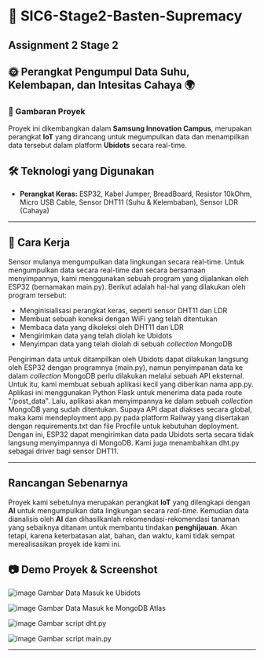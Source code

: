 # 🌿 SIC6-Stage2-Basten-Supremacy
## Assignment 2 Stage 2

## 🌞 Perangkat Pengumpul Data Suhu, Kelembapan, dan Intesitas Cahaya 🌍

### 📌 Gambaran Proyek
Proyek ini  dikembangkan dalam **Samsung Innovation Campus**, merupakan perangkat **IoT** yang dirancang untuk megumpulkan data dan menampilkan data tersebut dalam platform **Ubidots** secara real-time.

## 🛠️ Teknologi yang Digunakan
- **Perangkat Keras:** ESP32, Kabel Jumper, BreadBoard, Resistor 10kOhm, Micro USB Cable, Sensor DHT11 (Suhu & Kelembaban), Sensor LDR (Cahaya)

---

## 🚀 Cara Kerja
Sensor mulanya mengumpulkan data lingkungan secara real-time. Untuk mengumpulkan data secara real-time dan secara bersamaan menyimpannya, kami menggunakan sebuah program yang dijalankan oleh ESP32 (bernamakan main.py). Berikut adalah hal-hal yang dilakukan oleh program tersebut:
   - Menginisialisasi perangkat keras, seperti sensor DHT11 dan LDR
   - Membuat sebuah koneksi dengan WiFi yang telah ditentukan
   - Membaca data yang dikoleksi oleh DHT11 dan LDR
   - Mengirimkan data yang telah diolah ke Ubidots
   - Menyimpan data yang telah diolah di sebuah _collection_ MongoDB
  
   Pengiriman data untuk ditampilkan oleh Ubidots dapat dilakukan langsung oleh ESP32 dengan programnya (main.py), namun penyimpanan data ke dalam _collection_ MongoDB perlu dilakukan melalui sebuah API eksternal. Untuk itu, kami membuat sebuah aplikasi kecil yang diberikan nama app.py. Aplikasi ini menggunakan Python Flask untuk menerima data pada route "/post_data".  Lalu, aplikasi akan menyimpannya ke dalam sebuah _collection_ MongoDB yang sudah ditentukan. Supaya API dapat diakses secara global, maka kami mendeployment app.py pada platform Railway yang disertakan dengan requirements.txt dan file Procfile untuk kebutuhan deployment. Dengan ini, ESP32 dapat mengirimkan data pada Ubidots serta secara tidak langsung menyimpannya di MongoDB. Kami juga menambahkan dht.py sebagai driver bagi sensor DHT11.
   
---

## Rancangan Sebenarnya
Proyek kami sebetulnya merupakan perangkat **IoT** yang dilengkapi dengan **AI** untuk mengumpulkan data lingkungan secara *real-time*. Kemudian data dianalisis oleh **AI** dan dihasilkanlah rekomendasi-rekomendasi tanaman yang sebaiknya ditanam untuk membantu tindakan **penghijauan**. Akan tetapi, karena keterbatasan alat, bahan, dan waktu, kami tidak sempat merealisasikan proyek ide kami ini.

## 📷 Demo Proyek & Screenshot
![image](https://github.com/user-attachments/assets/521afd4f-6c28-4c9a-9e09-9b7338b7e754)
Gambar Data Masuk ke Ubidots


![image](https://github.com/user-attachments/assets/75d8c52a-265e-42c8-8f07-5a8707647871)
Gambar Data Masuk ke MongoDB Atlas


![image](https://github.com/user-attachments/assets/f76b7be0-f1c0-405d-b392-e15527d14d81)
Gambar script dht.py


![image](https://github.com/user-attachments/assets/f4f888ba-0549-4964-aa18-cd0ce927a82f)
Gambar script main.py




---
